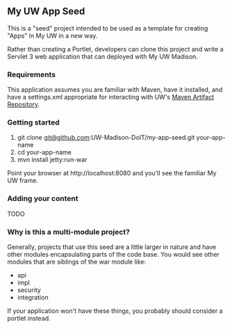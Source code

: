 ## My UW App Seed

This is a "seed" project intended to be used as a template for creating "Apps" in My UW in a new way. 

Rather than creating a Portlet, developers can clone this project and write a Servlet 3 web application
that can deployed with My UW Madison.

### Requirements

This application assumes you are familiar with Maven, have it installed, and have a settings.xml
appropriate for interacting with UW's [Maven Artifact Repository](https://wiki.doit.wisc.edu/confluence/pages/viewpage.action?spaceKey=ST&title=Maven+Repository+Manager).

### Getting started

1. git clone git@github.com:UW-Madison-DoIT/my-app-seed.git your-app-name
2. cd your-app-name
3. mvn install jetty:run-war

Point your browser at http://localhost:8080 and you'll see the familiar My UW frame.

### Adding your content

TODO

### Why is this a multi-module project?

Generally, projects that use this seed are a little larger in nature and have other modules encapsulating parts
of the code base. You would see other modules that are siblings of the war module like:

* api
* impl
* security
* integration

If your application won't have these things, you probably should consider a portlet instead.
